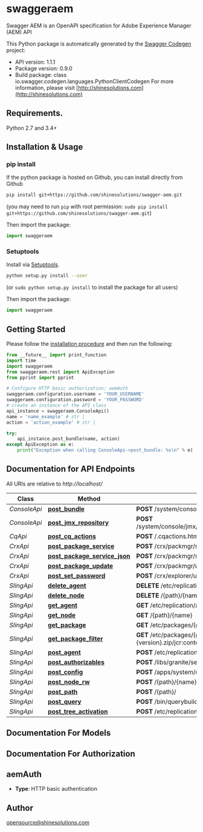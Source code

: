 # swaggeraem
Swagger AEM is an OpenAPI specification for Adobe Experience Manager (AEM) API

This Python package is automatically generated by the [Swagger Codegen](https://github.com/swagger-api/swagger-codegen) project:

- API version: 1.1.1
- Package version: 0.9.0
- Build package: class io.swagger.codegen.languages.PythonClientCodegen
For more information, please visit [http://shinesolutions.com](http://shinesolutions.com)

## Requirements.

Python 2.7 and 3.4+

## Installation & Usage
### pip install

If the python package is hosted on Github, you can install directly from Github

```sh
pip install git+https://github.com/shinesolutions/swagger-aem.git
```
(you may need to run `pip` with root permission: `sudo pip install git+https://github.com/shinesolutions/swagger-aem.git`)

Then import the package:
```python
import swaggeraem 
```

### Setuptools

Install via [Setuptools](http://pypi.python.org/pypi/setuptools).

```sh
python setup.py install --user
```
(or `sudo python setup.py install` to install the package for all users)

Then import the package:
```python
import swaggeraem
```

## Getting Started

Please follow the [installation procedure](#installation--usage) and then run the following:

```python
from __future__ import print_function
import time
import swaggeraem
from swaggeraem.rest import ApiException
from pprint import pprint

# Configure HTTP basic authorization: aemAuth
swaggeraem.configuration.username = 'YOUR_USERNAME'
swaggeraem.configuration.password = 'YOUR_PASSWORD'
# create an instance of the API class
api_instance = swaggeraem.ConsoleApi()
name = 'name_example' # str | 
action = 'action_example' # str | 

try:
    api_instance.post_bundle(name, action)
except ApiException as e:
    print("Exception when calling ConsoleApi->post_bundle: %s\n" % e)

```

## Documentation for API Endpoints

All URIs are relative to *http://localhost/*

Class | Method | HTTP request | Description
------------ | ------------- | ------------- | -------------
*ConsoleApi* | [**post_bundle**](docs/ConsoleApi.md#post_bundle) | **POST** /system/console/bundles/{name} | 
*ConsoleApi* | [**post_jmx_repository**](docs/ConsoleApi.md#post_jmx_repository) | **POST** /system/console/jmx/com.adobe.granite:type&#x3D;Repository/op/{action} | 
*CqApi* | [**post_cq_actions**](docs/CqApi.md#post_cq_actions) | **POST** /.cqactions.html | 
*CrxApi* | [**post_package_service**](docs/CrxApi.md#post_package_service) | **POST** /crx/packmgr/service.jsp | 
*CrxApi* | [**post_package_service_json**](docs/CrxApi.md#post_package_service_json) | **POST** /crx/packmgr/service/.json/{path} | 
*CrxApi* | [**post_package_update**](docs/CrxApi.md#post_package_update) | **POST** /crx/packmgr/update.jsp | 
*CrxApi* | [**post_set_password**](docs/CrxApi.md#post_set_password) | **POST** /crx/explorer/ui/setpassword.jsp | 
*SlingApi* | [**delete_agent**](docs/SlingApi.md#delete_agent) | **DELETE** /etc/replication/agents.{runmode}/{name} | 
*SlingApi* | [**delete_node**](docs/SlingApi.md#delete_node) | **DELETE** /{path}/{name} | 
*SlingApi* | [**get_agent**](docs/SlingApi.md#get_agent) | **GET** /etc/replication/agents.{runmode}/{name} | 
*SlingApi* | [**get_node**](docs/SlingApi.md#get_node) | **GET** /{path}/{name} | 
*SlingApi* | [**get_package**](docs/SlingApi.md#get_package) | **GET** /etc/packages/{group}/{name}-{version}.zip | 
*SlingApi* | [**get_package_filter**](docs/SlingApi.md#get_package_filter) | **GET** /etc/packages/{group}/{name}-{version}.zip/jcr:content/vlt:definition/filter.tidy.2.json | 
*SlingApi* | [**post_agent**](docs/SlingApi.md#post_agent) | **POST** /etc/replication/agents.{runmode}/{name} | 
*SlingApi* | [**post_authorizables**](docs/SlingApi.md#post_authorizables) | **POST** /libs/granite/security/post/authorizables | 
*SlingApi* | [**post_config**](docs/SlingApi.md#post_config) | **POST** /apps/system/config.{runmode}/{name} | 
*SlingApi* | [**post_node_rw**](docs/SlingApi.md#post_node_rw) | **POST** /{path}/{name}.rw.html | 
*SlingApi* | [**post_path**](docs/SlingApi.md#post_path) | **POST** /{path}/ | 
*SlingApi* | [**post_query**](docs/SlingApi.md#post_query) | **POST** /bin/querybuilder.json | 
*SlingApi* | [**post_tree_activation**](docs/SlingApi.md#post_tree_activation) | **POST** /etc/replication/treeactivation.html | 


## Documentation For Models



## Documentation For Authorization


## aemAuth

- **Type**: HTTP basic authentication


## Author

opensource@shinesolutions.com

